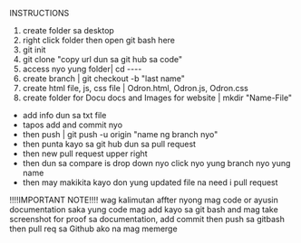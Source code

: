 INSTRUCTIONS

1. create folder sa desktop
2. right click folder then open git bash here
3. git init
4. git clone "copy url dun sa git hub sa code"
5. access nyo yung folder| cd ----
6. create branch | git checkout -b "last name"
7. create html file, js, css file | Odron.html, Odron.js, Odron.css
8. create folder for Docu docs and Images for website | mkdir "Name-File"
- add info dun sa txt file
- tapos add and commit nyo
- then push | git push -u origin "name ng branch nyo"
- then punta kayo sa git hub dun sa pull request
- then new pull request upper right
- then dun sa compare is drop down nyo click nyo yung branch nyo yung name 
- then may makikita kayo don yung updated file na need i pull request 

!!!!IMPORTANT NOTE!!!!
wag kalimutan affter nyong mag code or ayusin documentation saka yung code mag add kayo sa git bash and mag take screenshot for proof sa documentation, add commit then push sa gitbash then pull req sa Github ako na mag memerge
